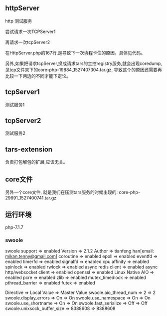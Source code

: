 

## httpServer
http 测试服务

尝试请求一次TCPServer1

再请求一次tcpServer2

在HttpServer.php的167行,是导致下一次协程卡住的原因。具体见代码。

另外,如果把请求tcpServer,换成请求tars的主控registry服务,就会出现coredump,见tcp文件夹下的core-php-19884_1527407304.tar.gz,
导致这个的原因还需要再比较一下两边的不同才能下定论。


## tcpServer1
测试服务1

## tcpServer2
测试服务2


## tars-extension
负责打包解包的扩展,应该无关。

## core文件
另外一个core文件, 就是我们在压测tars服务的时候出现的:
core-php-29691_1527400741.tar.gz

## 运行环境
php-7.1.7

### swoole

swoole support => enabled
Version => 2.1.2
Author => tianfeng.han[email: mikan.tenny@gmail.com]
coroutine => enabled
epoll => enabled
eventfd => enabled
timerfd => enabled
signalfd => enabled
cpu affinity => enabled
spinlock => enabled
rwlock => enabled
async redis client => enabled
async http/websocket client => enabled
openssl => enabled
Linux Native AIO => enabled
pcre => enabled
zlib => enabled
mutex_timedlock => enabled
pthread_barrier => enabled
futex => enabled

Directive => Local Value => Master Value
swoole.aio_thread_num => 2 => 2
swoole.display_errors => On => On
swoole.use_namespace => On => On
swoole.use_shortname => On => On
swoole.fast_serialize => Off => Off
swoole.unixsock_buffer_size => 8388608 => 8388608